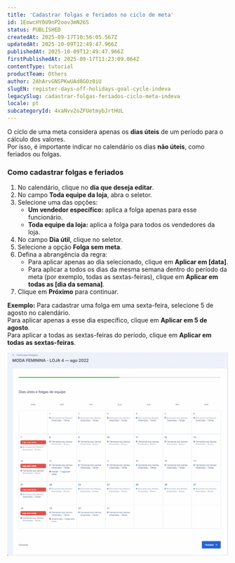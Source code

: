 ```yaml
---
title: 'Cadastrar folgas e feriados no ciclo de meta'
id: 1EowcHY0U9nP2oov3mN26S
status: PUBLISHED
createdAt: 2025-09-17T10:56:05.567Z
updatedAt: 2025-10-09T12:49:47.966Z
publishedAt: 2025-10-09T12:49:47.966Z
firstPublishedAt: 2025-09-17T11:23:09.064Z
contentType: tutorial
productTeam: Others
author: 2AhArvGNSPKwUAd8GOz0iU
slugEN: register-days-off-holidays-goal-cycle-indeva
legacySlug: cadastrar-folgas-feriados-ciclo-meta-indeva
locale: pt
subcategoryId: 4xaNvv2oZFUetmybJrtHUL
---
```


O ciclo de uma meta considera apenas os **dias úteis** de um período para o cálculo dos valores.  
Por isso, é importante indicar no calendário os dias **não úteis**, como feriados ou folgas.

### Como cadastrar folgas e feriados

1. No calendário, clique no **dia que deseja editar**.  
2. No campo **Toda equipe da loja**, abra o seletor.  
3. Selecione uma das opções:  
   - **Um vendedor específico:** aplica a folga apenas para esse funcionário.  
   - **Toda equipe da loja:** aplica a folga para todos os vendedores da loja.  
4. No campo **Dia útil**, clique no seletor.  
5. Selecione a opção **Folga sem meta**.  
6. Defina a abrangência da regra:  
   - Para aplicar apenas ao dia selecionado, clique em **Aplicar em [data]**.  
   - Para aplicar a todos os dias da mesma semana dentro do período da meta (por exemplo, todas as sextas-feiras), clique em **Aplicar em todas as [dia da semana]**.  
7. Clique em **Próximo** para continuar.

**Exemplo:** 
Para cadastrar uma folga em uma sexta-feira, selecione 5 de agosto no calendário.  
Para aplicar apenas a esse dia específico, clique em **Aplicar em 5 de agosto**.  
Para aplicar a todas as sextas-feiras do período, clique em **Aplicar em todas as sextas-feiras**.

![](https://raw.githubusercontent.com/vtexdocs/help-center-content/refs/heads/main/docs/pt/tutorials/indeva-by-vtex/cadastro-de-metas/cadastrar-folgas-feriados-ciclo-meta-indeva_1.gif)

